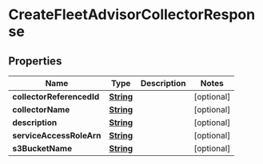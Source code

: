 

# CreateFleetAdvisorCollectorResponse


## Properties

| Name | Type | Description | Notes |
|------------ | ------------- | ------------- | -------------|
|**collectorReferencedId** | [**String**](String.md) |  |  [optional] |
|**collectorName** | [**String**](String.md) |  |  [optional] |
|**description** | [**String**](String.md) |  |  [optional] |
|**serviceAccessRoleArn** | [**String**](String.md) |  |  [optional] |
|**s3BucketName** | [**String**](String.md) |  |  [optional] |



